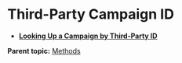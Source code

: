 # Third-Party Campaign ID

 

-   **[Looking Up a Campaign by Third-Party ID](../thirdparty_campaign_id/t_lookup_by_thirdparty_id.md)**  


**Parent topic:** [Methods](../campaign_state/r_Test_and_Target_API_Sample_Code.md)

